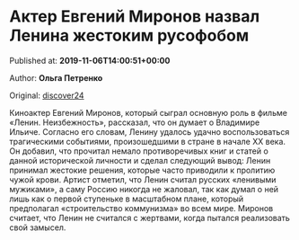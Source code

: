
# Актер Евгений Миронов назвал Ленина жестоким русофобом

Published at: **2019-11-06T14:00:51+00:00**

Author: **Ольга Петренко**

Original: [discover24](https://discover24.ru/2019/11/akter-evgeniy-mironov-nazval-lenina-zhestokim-rusofobom/)

Киноактер Евгений Миронов, который сыграл основную роль в фильме «Ленин. Неизбежность», рассказал, что он думает о Владимире Ильиче.
Согласно его словам, Ленину удалось удачно воспользоваться трагическими событиями, произошедшими в стране в начале XX века. Он добавил, что прочитал немало противоречивых книг и статей о данной исторической личности и сделал следующий вывод: Ленин принимал жестокие решения, которые часто приводили к пролитию чужой крови.
Артист отметил, что Ленин считал русских «ленивыми мужиками», а саму Россию никогда не жаловал, так как думал о ней лишь как о первой ступеньке в масштабном плане, который предполагал «строительство коммунизма» во всем мире. Миронов считает, что Ленин не считался с жертвами, когда пытался реализовать свой замысел.
